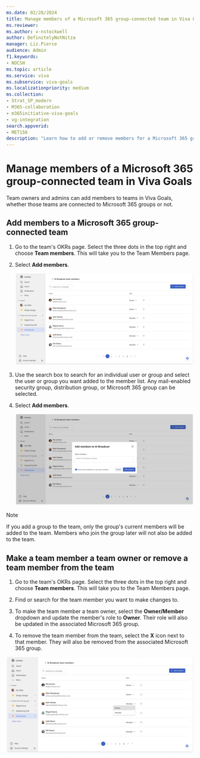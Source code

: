 ```yaml
---
ms.date: 02/28/2024
title: Manage members of a Microsoft 365 group-connected team in Viva Goals
ms.reviewer: 
ms.author: v-nstockwell
author: DefinitelyNotNitza
manager: Liz.Pierce
audience: Admin
f1.keywords:
- NOCSH
ms.topic: article
ms.service: viva
ms.subservice: viva-goals
ms.localizationpriority: medium
ms.collection:  
- Strat_SP_modern
- M365-collaboration
- m365initiative-viva-goals
- vg-integration  
search.appverid:
- MET150
description: "Learn how to add or remove members for a Microsoft 365 group-connected team in Viva Goals, as well as how to change the roles of those members."
---
```


# Manage members of a Microsoft 365 group-connected team in Viva Goals

Team owners and admins can add members to teams in Viva Goals, whether those teams are connected to Microsoft 365 groups or not.

## Add members to a Microsoft 365 group-connected team

1. Go to the team's OKRs page. Select the three dots in the top right and choose **Team members**. This will take you to the Team Members page.

1. Select **Add members**.

    ![Screenshot that shows a view of the Team Members page, including the blue Add members button.](..\media\goals\viva-goals-teams\team-members-list.png)

1. Use the search box to search for an individual user or group and select the user or group you want added to the member list. Any mail-enabled security group, distribution group, or Microsoft 365 group can be selected.

1. Select **Add members**.

    ![Screenshot that shows a view of the Add members to TEAM dialog.](..\media\goals\viva-goals-teams\add-members-but-create-team-somehow.png)

> [!NOTE]
> If you add a group to the team, only the group's current members will be added to the team. Members who join the group later will not also be added to the team.

## Make a team member a team owner or remove a team member from the team

1. Go to the team's OKRs page. Select the three dots in the top right and choose **Team members**. This will take you to the Team Members page.

1. Find or search for the team member you want to make changes to.

1. To make the team member a team owner, select the **Owner/Member** dropdown and update the member's role to **Owner**. Their role will also be updated in the associated Microsoft 365 group.

1. To remove the team member from the team, select the **X** icon next to that member. They will also be removed from the associated Microsoft 365 group.

![Screenshot that shows a view of the team members page, with the Role dropdown for a certain member expanded.](..\media\goals\viva-goals-teams\change-member-role.png)
